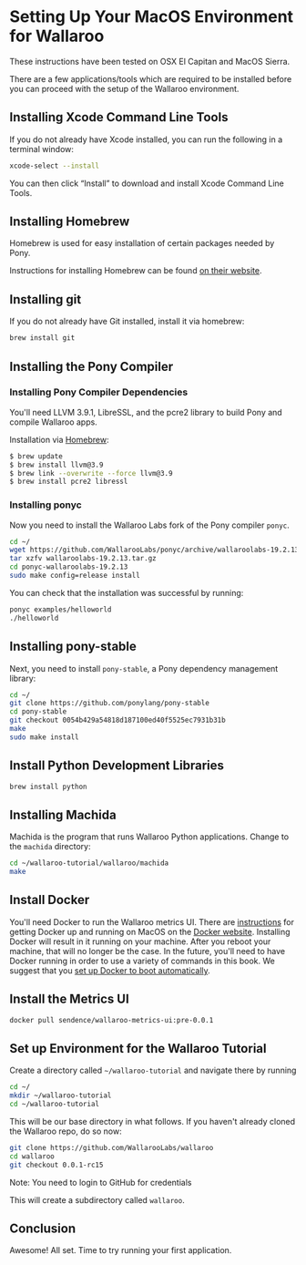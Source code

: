 # Setting Up Your MacOS Environment for Wallaroo

These instructions have been tested on OSX El Capitan and MacOS Sierra.

There are a few applications/tools which are required to be installed before you can proceed with the setup of the Wallaroo environment.

## Installing Xcode Command Line Tools

If you do not already have Xcode installed, you can run the following in a terminal window:

```bash
xcode-select --install
```

You can then click “Install” to download and install Xcode Command Line Tools.

## Installing Homebrew

Homebrew is used for easy installation of certain packages needed by Pony.

Instructions for installing Homebrew can be found [on their website](http://brew.sh/).

## Installing git

If you do not already have Git installed, install it via homebrew:

```bash
brew install git
```

## Installing the Pony Compiler

### Installing Pony Compiler Dependencies

You'll need LLVM 3.9.1, LibreSSL, and the pcre2 library to build Pony and compile Wallaroo apps.

Installation via [Homebrew](http://brew.sh):

```bash
$ brew update
$ brew install llvm@3.9
$ brew link --overwrite --force llvm@3.9
$ brew install pcre2 libressl
```

### Installing ponyc

Now you need to install the Wallaroo Labs fork of the Pony compiler `ponyc`.

```bash
cd ~/
wget https://github.com/WallarooLabs/ponyc/archive/wallaroolabs-19.2.13.tar.gz
tar xzfv wallaroolabs-19.2.13.tar.gz
cd ponyc-wallaroolabs-19.2.13
sudo make config=release install
```

You can check that the installation was successful by running:

```bash
ponyc examples/helloworld
./helloworld
```

## Installing pony-stable

Next, you need to install `pony-stable`, a Pony dependency management library:

```bash
cd ~/
git clone https://github.com/ponylang/pony-stable
cd pony-stable
git checkout 0054b429a54818d187100ed40f5525ec7931b31b
make
sudo make install
```

## Install Python Development Libraries

```bash
brew install python
```

## Installing Machida

Machida is the program that runs Wallaroo Python applications. Change to the `machida` directory:

```bash
cd ~/wallaroo-tutorial/wallaroo/machida
make
```

## Install Docker

You'll need Docker to run the Wallaroo metrics UI. There are [instructions](https://docs.docker.com/docker-for-mac/) for getting Docker up and running on MacOS on the [Docker website](https://docs.docker.com/docker-for-mac/). Installing Docker will result in it running on your machine. After you reboot your machine, that will no longer be the case. In the future, you'll need to have Docker running in order to use a variety of commands in this book. We suggest that you [set up Docker to boot automatically](https://docs.docker.com/docker-for-mac/#general).

## Install the Metrics UI

```bash
docker pull sendence/wallaroo-metrics-ui:pre-0.0.1
```

## Set up Environment for the Wallaroo Tutorial

Create a directory called `~/wallaroo-tutorial` and navigate there by running

```bash
cd ~/
mkdir ~/wallaroo-tutorial
cd ~/wallaroo-tutorial
```

This will be our base directory in what follows. If you haven't already
cloned the Wallaroo repo, do so now:

```bash
git clone https://github.com/WallarooLabs/wallaroo
cd wallaroo
git checkout 0.0.1-rc15
```

Note: You need to login to GitHub for credentials

This will create a subdirectory called `wallaroo`.

## Conclusion

Awesome! All set. Time to try running your first application.
